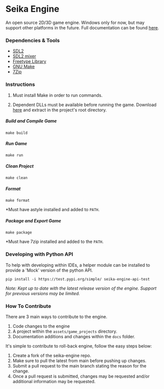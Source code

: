 # Seika Engine

An open source 2D/3D game engine.  Windows only for now, but may support other platforms in the future.  Full documentation can be found [here](https://chukobyte.github.io/seika-engine/).

### Dependencies & Tools

* [SDL2](https://www.libsdl.org/download-2.0.php)
* [SDL2 mixer](https://libsdl.org/projects/SDL_mixer/)
* [Freetype Library](https://www.freetype.org/download.html)
* [GNU Make](http://gnuwin32.sourceforge.net/packages/make.htm)
* [7Zip](https://www.7-zip.org/download.html)

### Instructions

1. Must install Make in order to run commands.

2. Dependent DLLs must be available before running the game.  Download [here](https://www.dropbox.com/s/0439l1btc76wbef/rbe_windows_dependencies.zip?dl=1) and extract in the project's root directory.

##### Build and Compile Game

`make build`

##### Run Game

`make run`

##### Clean Project

`make clean`

##### Format

`make format`

*Must have astyle installed and added to `PATH`.

##### Package and Export Game

`make package`

*Must have 7zip installed and added to the `PATH`.

### Developing with Python API

To help with developing within IDEs, a helper module can be installed to provide a 'Mock' version of the python API.

`pip install -i https://test.pypi.org/simple/ seika-engine-api-test`

*Note: Kept up to date with the latest release version of the engine.  Support for previous versions may be limited.*

### How To Contribute

There are 3 main ways to contribute to the engine.

1. Code changes to the engine
2. A project within the `assets/game_projects` directory.
3. Documentation additions and changes within the `docs` folder.

It's simple to contribute to roll-back engine, follow the easy steps below:

1. Create a fork of the seika-engine repo.
2. Make sure to pull the latest from main before pushing up changes.
3. Submit a pull request to the main branch stating the reason for the change.
4. Once a pull request is submitted, changes may be requested and/or additional information may be requested.
